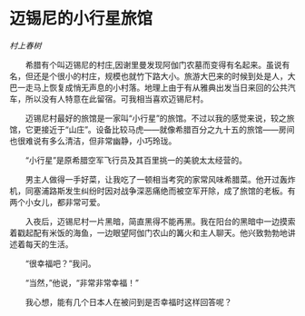 # 迈锡尼的小行星旅馆

*村上春树*

　　希腊有个叫迈锡尼的村庄,因谢里曼发现阿伽门农墓而变得有名起来。虽说有名，但还是个很小的村庄，规模也就竹下路大小。旅游大巴来的时候到处是人，大巴一走马上恢复成悄无声息的小村落。地理上由于有从雅典出发当日来回的公共汽车，所以没有人特意在此留宿。可我相当喜欢迈锡尼村。

　　迈锡尼村最好的旅馆是一家叫“小行星”的旅馆。不过以我的感觉来说，较之旅馆，它更接近于“山庄”。设备比较马虎——就像希腊百分之九十五的旅馆——房间也很难说有多么清洁，但非常幽静，小巧玲珑。

　　“小行星”是原希腊空军飞行员及其百里挑一的美貌太太经营的。

　　男主人做得一手好菜，让我吃了一顿相当考究的家常风味希腊菜。他开过轰炸机，同塞浦路斯发生纠纷时因对战争深恶痛绝而被空军开除，成了旅馆的老板。有两个小女儿，都非常可爱。

　　入夜后，迈锡尼村一片黑暗，简直黑得不能再黑。我在阳台的黑暗中一边摸索着戳起配有米饭的海鱼，一边眼望阿伽门农山的篝火和主人聊天。他兴致勃勃地讲述着每天的生活。

　　“很幸福吧？”我问。

　　“当然，”他说，“非常非常幸福！”

　　我心想，能有几个日本人在被问到是否幸福时这样回答呢？